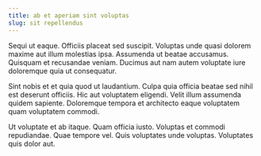 ```yaml
---
title: ab et aperiam sint voluptas
slug: sit repellendus
---
```


Sequi ut eaque. Officiis placeat sed suscipit. Voluptas unde quasi dolorem maxime aut illum molestias ipsa. Assumenda ut beatae accusamus. Quisquam et recusandae veniam. Ducimus aut nam autem voluptate iure doloremque quia ut consequatur.

Sint nobis et et quia quod ut laudantium. Culpa quia officia beatae sed nihil est deserunt officiis. Hic aut voluptatem eligendi. Velit illum assumenda quidem sapiente. Doloremque tempora et architecto eaque voluptatem quam voluptatem commodi.

Ut voluptate et ab itaque. Quam officia iusto. Voluptas et commodi repudiandae. Quae tempore vel. Quis voluptates unde voluptas. Voluptates quis dolor aut.
